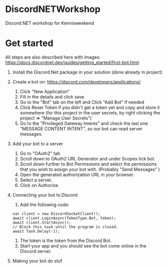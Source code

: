 # DiscordNETWorkshop
Discord.NET workshop for Kennisweekend

# Get started
All steps are also described here with images: https://docs.discordnet.dev/guides/getting_started/first-bot.html

1) Install the Discord.Net package in your solution (done already in project)
1) Create a bot on: https://discord.com/developers/applications/
    1) Click "New Application"
    1) Fill in the details and click save
    1) Go to the "Bot" tab on the left and Click "Add Bot" if needed
    1) Click Reset Token if you didn't get a token yet and copy and store it somewhere (for this project in the user secrets, by right clicking the project => "Manage User Secrets")
    1) Go to the "Privileged Gateway Intents" and check the last one "MESSAGE CONTENT INTENT", so our bot can read server messages.
    
1) Add your bot to a server
    1) Go to "OAuth2" tab
    1) Scroll down to OAuth2 URL Generator and under Scopes tick bot.
    1) Scroll down further to Bot Permissions and select the permissions that you wish to assign your bot with. (Probably "Send Messages" )
    1) Open the generated authorization URL in your browser.
    1) Select a server.
    1) Click on Authorize.

1) Connecting your bot to Discord
    1) Add the following code: 
    ```
    var client = new DiscordSocketClient();
    await client.LoginAsync(TokenType.Bot, token);
    await client.StartAsync();
    // Block this task until the program is closed.
    await Task.Delay(-1);
    ```
    1) The token is the token from the Discord Bot.
    1) Start your app and you should see the bot come online in the Discord server.

1) Making your bot do stuf